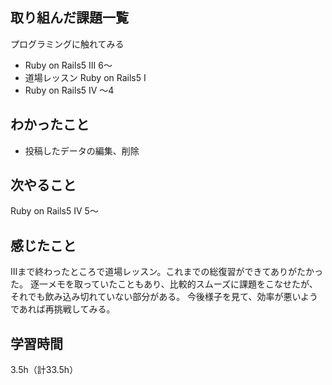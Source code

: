 ## 取り組んだ課題一覧
プログラミングに触れてみる
- Ruby on Rails5 III 6～
- 道場レッスン Ruby on Rails5 I
- Ruby on Rails5 IV ～4

## わかったこと
- 投稿したデータの編集、削除

## 次やること
Ruby on Rails5 IV 5～

## 感じたこと
IIIまで終わったところで道場レッスン。これまでの総復習ができてありがたかった。
逐一メモを取っていたこともあり、比較的スムーズに課題をこなせたが、それでも飲み込み切れていない部分がある。
今後様子を見て、効率が悪いようであれば再挑戦してみる。

## 学習時間
3.5h（計33.5h）

